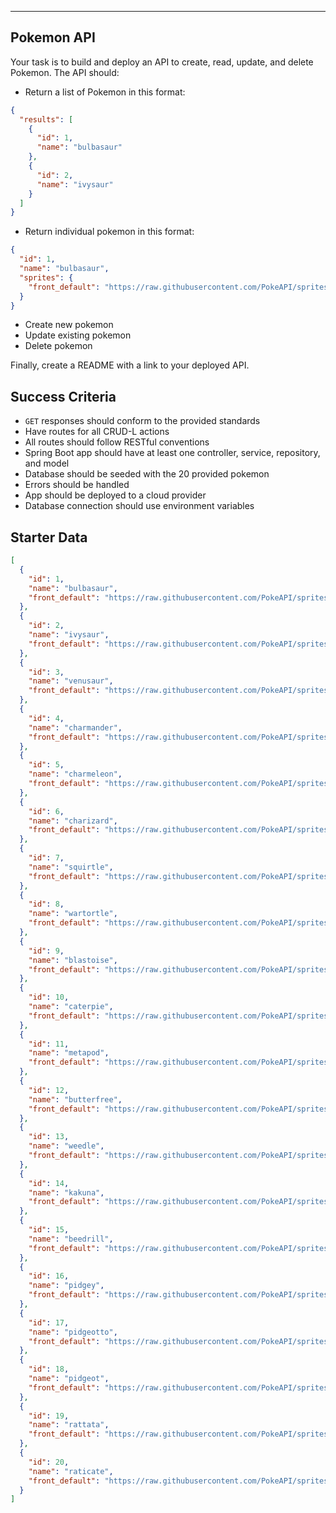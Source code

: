 ---

## Pokemon API

Your task is to build and deploy an API to create, read, update, and delete Pokemon. The API should:

- Return a list of Pokemon in this format:

```json
{
  "results": [
    {
      "id": 1,
      "name": "bulbasaur"
    },
    {
      "id": 2,
      "name": "ivysaur"
    }
  ]
}
```

- Return individual pokemon in this format:

```json
{
  "id": 1,
  "name": "bulbasaur",
  "sprites": {
    "front_default": "https://raw.githubusercontent.com/PokeAPI/sprites/master/sprites/pokemon/1.png"
  }
}
```

- Create new pokemon
- Update existing pokemon
- Delete pokemon

Finally, create a README with a link to your deployed API.

## Success Criteria

- `GET` responses should conform to the provided standards
- Have routes for all CRUD-L actions
- All routes should follow RESTful conventions
- Spring Boot app should have at least one controller, service, repository, and model
- Database should be seeded with the 20 provided pokemon
- Errors should be handled
- App should be deployed to a cloud provider
- Database connection should use environment variables

## Starter Data

```json
[
  {
    "id": 1,
    "name": "bulbasaur",
    "front_default": "https://raw.githubusercontent.com/PokeAPI/sprites/master/sprites/pokemon/1.png"
  },
  {
    "id": 2,
    "name": "ivysaur",
    "front_default": "https://raw.githubusercontent.com/PokeAPI/sprites/master/sprites/pokemon/2.png"
  },
  {
    "id": 3,
    "name": "venusaur",
    "front_default": "https://raw.githubusercontent.com/PokeAPI/sprites/master/sprites/pokemon/3.png"
  },
  {
    "id": 4,
    "name": "charmander",
    "front_default": "https://raw.githubusercontent.com/PokeAPI/sprites/master/sprites/pokemon/4.png"
  },
  {
    "id": 5,
    "name": "charmeleon",
    "front_default": "https://raw.githubusercontent.com/PokeAPI/sprites/master/sprites/pokemon/5.png"
  },
  {
    "id": 6,
    "name": "charizard",
    "front_default": "https://raw.githubusercontent.com/PokeAPI/sprites/master/sprites/pokemon/6.png"
  },
  {
    "id": 7,
    "name": "squirtle",
    "front_default": "https://raw.githubusercontent.com/PokeAPI/sprites/master/sprites/pokemon/7.png"
  },
  {
    "id": 8,
    "name": "wartortle",
    "front_default": "https://raw.githubusercontent.com/PokeAPI/sprites/master/sprites/pokemon/8.png"
  },
  {
    "id": 9,
    "name": "blastoise",
    "front_default": "https://raw.githubusercontent.com/PokeAPI/sprites/master/sprites/pokemon/9.png"
  },
  {
    "id": 10,
    "name": "caterpie",
    "front_default": "https://raw.githubusercontent.com/PokeAPI/sprites/master/sprites/pokemon/10.png"
  },
  {
    "id": 11,
    "name": "metapod",
    "front_default": "https://raw.githubusercontent.com/PokeAPI/sprites/master/sprites/pokemon/11.png"
  },
  {
    "id": 12,
    "name": "butterfree",
    "front_default": "https://raw.githubusercontent.com/PokeAPI/sprites/master/sprites/pokemon/12.png"
  },
  {
    "id": 13,
    "name": "weedle",
    "front_default": "https://raw.githubusercontent.com/PokeAPI/sprites/master/sprites/pokemon/13.png"
  },
  {
    "id": 14,
    "name": "kakuna",
    "front_default": "https://raw.githubusercontent.com/PokeAPI/sprites/master/sprites/pokemon/14.png"
  },
  {
    "id": 15,
    "name": "beedrill",
    "front_default": "https://raw.githubusercontent.com/PokeAPI/sprites/master/sprites/pokemon/15.png"
  },
  {
    "id": 16,
    "name": "pidgey",
    "front_default": "https://raw.githubusercontent.com/PokeAPI/sprites/master/sprites/pokemon/16.png"
  },
  {
    "id": 17,
    "name": "pidgeotto",
    "front_default": "https://raw.githubusercontent.com/PokeAPI/sprites/master/sprites/pokemon/17.png"
  },
  {
    "id": 18,
    "name": "pidgeot",
    "front_default": "https://raw.githubusercontent.com/PokeAPI/sprites/master/sprites/pokemon/18.png"
  },
  {
    "id": 19,
    "name": "rattata",
    "front_default": "https://raw.githubusercontent.com/PokeAPI/sprites/master/sprites/pokemon/19.png"
  },
  {
    "id": 20,
    "name": "raticate",
    "front_default": "https://raw.githubusercontent.com/PokeAPI/sprites/master/sprites/pokemon/20.png"
  }
]
```
